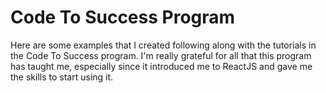 # Code To Success Program

Here are some examples that I created following along with the tutorials in the Code To Success program. I'm really grateful for all that this program has taught me, especially since it introduced me to ReactJS and gave me the skills to start using it.
